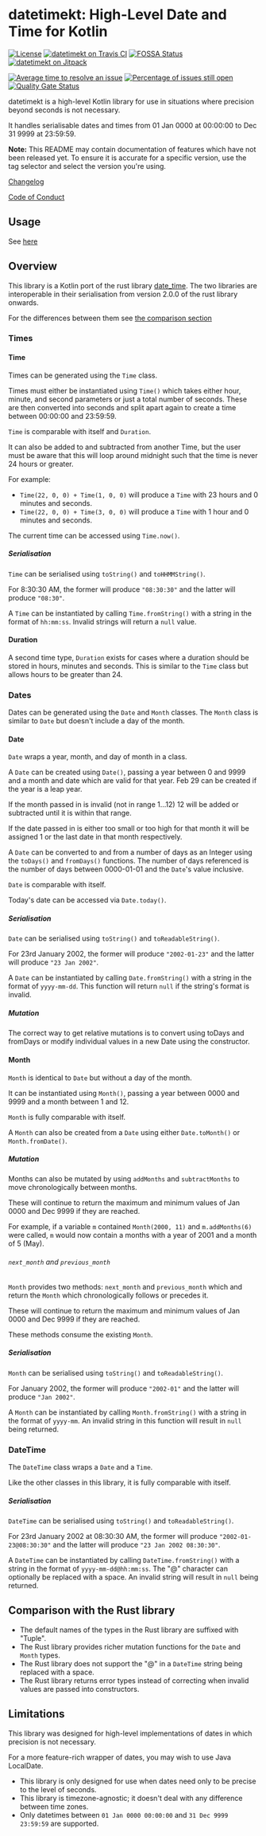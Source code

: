 # datetimekt: High-Level Date and Time for Kotlin

[![License][apache-image]][apache]
[![datetimekt on Travis CI][travis-image]][travis]
[![FOSSA Status][fossa-image]][fossa]
[![datetimekt on Jitpack][jitpack-image]][jitpack]

[![Average time to resolve an issue][isitmaintained-resolution-image]][isitmaintained]
[![Percentage of issues still open][isitmaintained-open-image]][isitmaintained]
[![Quality Gate Status][sonarcloud-image]][sonarcloud]

[travis-image]: https://travis-ci.org/samueldple/datetimekt.svg?branch=master

[travis]: https://travis-ci.org/samueldple/datetimekt

[apache-image]: https://img.shields.io/badge/License-Apache%202.0-blue.svg

[apache]: https://opensource.org/licenses/Apache-2.0

[fossa]: https://app.fossa.io/projects/git%2Bgithub.com%2Fsamueldple%2Fdatetimekt?ref=badge_shield

[fossa-image]: https://app.fossa.io/api/projects/git%2Bgithub.com%2Fsamueldple%2Fdatetimekt.svg?type=shield

[jitpack]: https://jitpack.io/#samueldple/datetimekt

[jitpack-image]: https://jitpack.io/v/samueldple/datetimekt.svg

[isitmaintained]: http://isitmaintained.com/project/samueldple/datetimekt

[isitmaintained-resolution-image]: http://isitmaintained.com/badge/resolution/samueldple/datetimekt.svg

[isitmaintained-open-image]: http://isitmaintained.com/badge/open/samueldple/datetimekt.svg

[sonarcloud]: https://sonarcloud.io/dashboard?id=samueldple%3Adatetimekt

[sonarcloud-image]: https://sonarcloud.io/api/project_badges/measure?project=samueldple%3Adatetimekt&metric=alert_status

datetimekt is a high-level Kotlin library for use in situations where
precision beyond seconds is not necessary.

It handles serialisable dates and times from 01 Jan 0000 at 00:00:00 to
Dec 31 9999 at 23:59:59.

**Note:** This README may contain documentation of features which have not been released yet. To ensure
it is accurate for a specific version, use the tag selector and select the version you're using.

[Changelog](https://github.com/samueldple/datetimekt/blob/master/CHANGELOG.md)

[Code of Conduct](https://github.com/samueldple/datetimekt/blob/master/CODE_OF_CONDUCT.md)

## Usage

See [here](https://jitpack.io/#samueldple/datetimekt)

## Overview

This library is a Kotlin port of the rust library [date_time](https://github.com/samueldple/date_time). The two libraries are interoperable in their serialisation from version 2.0.0 of the rust library onwards.

For the differences between them see [the comparison section](#comparison-with-the-rust-library)

### Times

#### Time

Times can be generated using the `Time` class.

Times must either be instantiated using `Time()` which takes either hour, minute, and second parameters or just a total number of seconds. These are then converted into seconds and split apart again to create a time between 00:00:00 and 23:59:59.

`Time` is comparable with itself and `Duration`.

It can also be added to and subtracted from another Time, but the user must be aware that this will loop around midnight such that the time is never 24 hours or greater.

For example:

-   `Time(22, 0, 0) + Time(1, 0, 0)` will produce a `Time` with 23 hours and 0 minutes and seconds.
-   `Time(22, 0, 0) + Time(3, 0, 0)` will produce a `Time` with 1 hour and 0 minutes and seconds.

The current time can be accessed using `Time.now()`.

##### Serialisation

`Time` can be serialised using `toString()` and `toHHMMString()`.

For 8:30:30 AM, the former will produce `"08:30:30"` and the latter will produce `"08:30"`.

A `Time` can be instantiated by calling `Time.fromString()` with a string in the format of `hh:mm:ss`. Invalid strings will return a `null` value.

#### Duration

A second time type, `Duration` exists for cases where a duration should be stored in hours, minutes and seconds. This is similar to the `Time` class but allows hours to be greater than 24.

### Dates

Dates can be generated using the `Date` and `Month` classes. The `Month` class is similar to `Date` but doesn't include a day of the month.

#### Date

`Date` wraps a year, month, and day of month in a class.

A `Date` can be created using `Date()`, passing a year between 0 and 9999 and a month and date which are valid for that year. Feb 29 can be created if the year is a leap year.

If the month passed in is invalid (not in range 1...12) 12 will be added or subtracted until it is within that range.

If the date passed in is either too small or too high for that month it will be assigned 1 or the last date in that month respectively.

A `Date` can be converted to and from a number of days as an Integer using the `toDays()` and `fromDays()` functions. The number of days referenced is the number of days between 0000-01-01 and the `Date`'s value inclusive.

`Date` is comparable with itself.

Today's date can be accessed via `Date.today()`.

##### Serialisation

`Date` can be serialised using `toString()` and `toReadableString()`.

For 23rd January 2002, the former will produce `"2002-01-23"` and the latter will produce `"23 Jan 2002"`.

A `Date` can be instantiated by calling `Date.fromString()` with a string in the format of `yyyy-mm-dd`. This function will return `null` if the string's format is invalid.

##### Mutation

The correct way to get relative mutations is to convert using toDays and fromDays or modify individual values in a new Date using the constructor.

#### Month

`Month` is identical to `Date` but without a day of the month.

It can be instantiated using `Month()`, passing a year between 0000 and 9999 and a month between 1 and 12.

`Month` is fully comparable with itself.

A `Month` can also be created from a `Date` using either `Date.toMonth()` or `Month.fromDate()`.

##### Mutation

Months can also be mutated by using `addMonths` and `subtractMonths` to move chronologically between months.

These will continue to return the maximum and minimum values of Jan 0000 and Dec 9999 if they are reached.

For example, if a variable `m` contained `Month(2000, 11)` and `m.addMonths(6)` were called, `m` would now contain a months with a year of 2001 and a month of 5 (May).

###### `next_month` and `previous_month`

`Month` provides two methods: `next_month` and `previous_month` which and return the `Month` which chronologically follows or precedes it.

These will continue to return the maximum and minimum values of Jan 0000 and Dec 9999 if they are reached.

These methods consume the existing `Month`.

##### Serialisation

`Month` can be serialised using `toString()` and `toReadableString()`.

For January 2002, the former will produce `"2002-01"` and the latter will produce `"Jan 2002"`.

A `Month` can be instantiated by calling `Month.fromString()` with a string in the format of `yyyy-mm`. An invalid string in this function will result in `null` being returned.

### DateTime

The `DateTime` class wraps a `Date` and a `Time`.

Like the other classes in this library, it is fully comparable with itself.

##### Serialisation

`DateTime` can be serialised using `toString()` and `toReadableString()`.

For 23rd January 2002 at 08:30:30 AM, the former will produce `"2002-01-23@08:30:30"` and the latter will produce `"23 Jan 2002 08:30:30"`.

A `DateTime` can be instantiated by calling `DateTime.fromString()` with a string in the format of `yyyy-mm-dd@hh:mm:ss`. The "@" character can optionally be replaced with a space. An invalid string will result in `null` being returned.

## Comparison with the Rust library

-   The default names of the types in the Rust library are suffixed with "Tuple".
-   The Rust library provides richer mutation functions for the `Date` and `Month` types.
-   The Rust library does not support the "@" in a `DateTime` string being replaced with a space.
-   The Rust library returns error types instead of correcting when invalid values are passed into constructors.

## Limitations

This library was designed for high-level implementations of dates in which precision is not necessary.

For a more feature-rich wrapper of dates, you may wish to use Java LocalDate.

-   This library is only designed for use when dates need only to be precise to the level of seconds.
-   This library is timezone-agnostic; it doesn't deal with any difference between time zones.
-   Only datetimes between `01 Jan 0000 00:00:00` and `31 Dec 9999 23:59:59` are supported.
